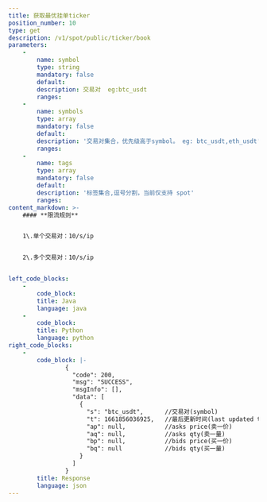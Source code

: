 ```yaml
---
title: 获取最优挂单ticker
position_number: 10
type: get
description: /v1/spot/public/ticker/book
parameters:
    -
        name: symbol
        type: string
        mandatory: false
        default:
        description: 交易对  eg:btc_usdt
        ranges:
    -
        name: symbols
        type: array
        mandatory: false
        default:
        description: '交易对集合，优先级高于symbol。 eg: btc_usdt,eth_usdt'
        ranges:
    -
        name: tags
        type: array
        mandatory: false
        default:
        description: '标签集合,逗号分割，当前仅支持 spot'
        ranges:
content_markdown: >-
    #### **限流规则**


    1\.单个交易对：10/s/ip


    2\.多个交易对：10/s/ip


left_code_blocks:
    -
        code_block:
        title: Java
        language: java
    -
        code_block:
        title: Python
        language: python
right_code_blocks:
    -
        code_block: |-
                {
                  "code": 200,
                  "msg": "SUCCESS",
                  "msgInfo": [],
                  "data": [
                    {
                      "s": "btc_usdt",      //交易对(symbol)
                      "t": 1661856036925,   //最后更新时间(last updated time) 
                      "ap": null,           //asks price(卖一价)
                      "aq": null,           //asks qty(卖一量)
                      "bp": null,           //bids price(买一价)
                      "bq": null            //bids qty(买一量)
                    }
                  ]
                }
        title: Response
        language: json
---
```

